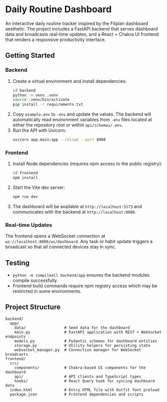 # Daily Routine Dashboard

An interactive daily routine tracker inspired by the Fitplan dashboard aesthetic. The project includes a FastAPI backend that serves dashboard data and broadcasts real-time updates, and a React + Chakra UI frontend that renders a responsive productivity interface.

## Getting Started

### Backend
1. Create a virtual environment and install dependencies:
   ```bash
   cd backend
   python -m venv .venv
   source .venv/bin/activate
   pip install -r requirements.txt
   ```
2. Copy `example.env` to `.env` and update the values. The backend will automatically
   read environment variables from `.env` files located at either the repository root or
   within `api/schemas/.env`.
3. Run the API with Uvicorn:
   ```bash
   uvicorn app.main:app --reload --port 8000
   ```

### Frontend
1. Install Node dependencies (requires npm access to the public registry):
   ```bash
   cd frontend
   npm install
   ```
2. Start the Vite dev server:
   ```bash
   npm run dev
   ```
3. The dashboard will be available at `http://localhost:5173` and communicates with the backend at `http://localhost:8000`.

### Real-time Updates
The frontend opens a WebSocket connection at `ws://localhost:8000/ws/dashboard`. Any task or habit update triggers a broadcast so that all connected devices stay in sync.

## Testing
* `python -m compileall backend/app` ensures the backend modules compile successfully.
* Frontend build commands require npm registry access which may be restricted in some environments.

## Project Structure
```
backend/
  app/
    data/                 # Seed data for the dashboard
    main.py               # FastAPI application with REST + WebSocket endpoints
    models.py             # Pydantic schemas for dashboard entities
    storage.py            # Utility helpers for persisting state
    websocket_manager.py  # Connection manager for WebSocket broadcasts
frontend/
  src/
    components/           # Chakra-based UI components for the dashboard
    api/                  # API clients and TypeScript types
    hooks/                # React Query hook for syncing dashboard data
  index.html              # Entry HTML file with Outfit font preload
  package.json            # Frontend dependencies and scripts
```
